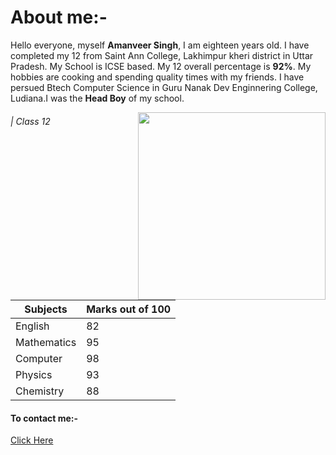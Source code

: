 # About me:-
Hello everyone, myself **Amanveer Singh**, I am eighteen years old. I have completed my 12 from Saint Ann College, Lakhimpur kheri district in Uttar Pradesh.
My School is ICSE based. My 12 overall percentage is **92%**. My hobbies are cooking and spending quality times with my friends. I have persued Btech Computer Science in
Guru Nanak Dev Enginnering College, Ludiana.I was the **Head Boy** of my school.

<img align="right" src="https://github.com/user-attachments/assets/9e259e9f-219e-4ddb-ab14-5a7534c86ecb" height="300">




###### | Class 12

|  Subjects    |Marks out of 100|
|--------------|----------------|
|  English     |    82          |
|  Mathematics |    95          |
|  Computer    |    98          |
|  Physics     |    93          |
|  Chemistry   |    88          |

#### To contact me:-
[Click Here](https://www.instagram.com/aman_veer_9898/)
